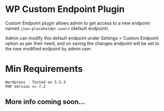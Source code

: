 # WP Custom Endpoint Plugin
Custom Endpoint plugin allows admin to get access to a new endpoint named `json-placeholder-users` (default endpoint)

Admin can modify this default endpoint under Settings > Custom Endpoint option as per their need, and on saving the changes endpoint will be set to the new modified endpoint by admin user.

# Min Requirements

    Wordpress - Tested on 5.5.3
    PHP Version >= 7.2


## More info coming soon...
